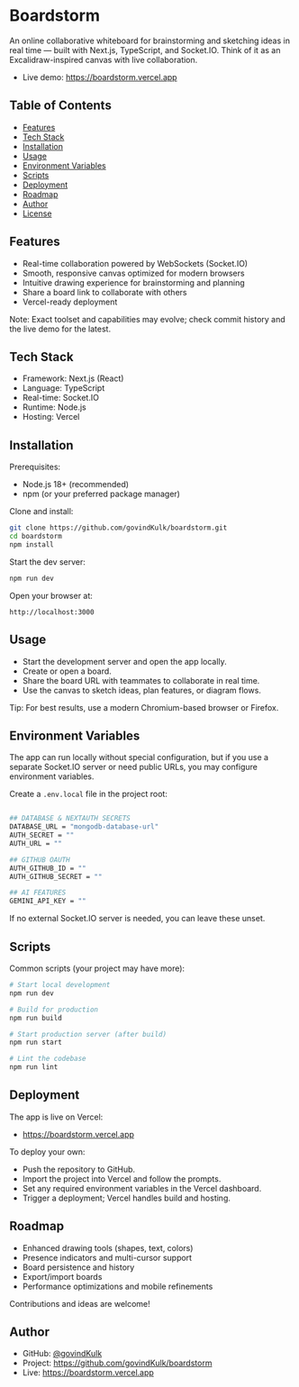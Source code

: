 # Boardstorm

An online collaborative whiteboard for brainstorming and sketching ideas in real time — built with Next.js, TypeScript, and Socket.IO. Think of it as an Excalidraw-inspired canvas with live collaboration.

- Live demo: https://boardstorm.vercel.app

## Table of Contents
- [Features](#features)
- [Tech Stack](#tech-stack)
- [Installation](#installation)
- [Usage](#usage)
- [Environment Variables](#environment-variables)
- [Scripts](#scripts)
- [Deployment](#deployment)
- [Roadmap](#roadmap)
- [Author](#author)
- [License](#license)

## Features
- Real-time collaboration powered by WebSockets (Socket.IO)
- Smooth, responsive canvas optimized for modern browsers
- Intuitive drawing experience for brainstorming and planning
- Share a board link to collaborate with others
- Vercel-ready deployment

Note: Exact toolset and capabilities may evolve; check commit history and the live demo for the latest.

## Tech Stack
- Framework: Next.js (React)
- Language: TypeScript
- Real-time: Socket.IO
- Runtime: Node.js
- Hosting: Vercel

## Installation

Prerequisites:
- Node.js 18+ (recommended)
- npm (or your preferred package manager)

Clone and install:
```bash
git clone https://github.com/govindKulk/boardstorm.git
cd boardstorm
npm install
```

Start the dev server:
```bash
npm run dev
```

Open your browser at:
```
http://localhost:3000
```

## Usage
- Start the development server and open the app locally.
- Create or open a board.
- Share the board URL with teammates to collaborate in real time.
- Use the canvas to sketch ideas, plan features, or diagram flows.

Tip: For best results, use a modern Chromium-based browser or Firefox.

## Environment Variables

The app can run locally without special configuration, but if you use a separate Socket.IO server or need public URLs, you may configure environment variables.

Create a `.env.local` file in the project root:

```bash

## DATABASE & NEXTAUTH SECRETS
DATABASE_URL = "mongodb-database-url"
AUTH_SECRET = ""
AUTH_URL = ""

## GITHUB OAUTH
AUTH_GITHUB_ID = ""
AUTH_GITHUB_SECRET = ""

## AI FEATURES
GEMINI_API_KEY = ""
```

If no external Socket.IO server is needed, you can leave these unset.

## Scripts

Common scripts (your project may have more):

```bash
# Start local development
npm run dev

# Build for production
npm run build

# Start production server (after build)
npm run start

# Lint the codebase
npm run lint
```

## Deployment

The app is live on Vercel:
- https://boardstorm.vercel.app

To deploy your own:
- Push the repository to GitHub.
- Import the project into Vercel and follow the prompts.
- Set any required environment variables in the Vercel dashboard.
- Trigger a deployment; Vercel handles build and hosting.

## Roadmap
- Enhanced drawing tools (shapes, text, colors)
- Presence indicators and multi-cursor support
- Board persistence and history
- Export/import boards
- Performance optimizations and mobile refinements

Contributions and ideas are welcome!

## Author

- GitHub: [@govindKulk](https://github.com/govindKulk)
- Project: https://github.com/govindKulk/boardstorm
- Live: https://boardstorm.vercel.app
